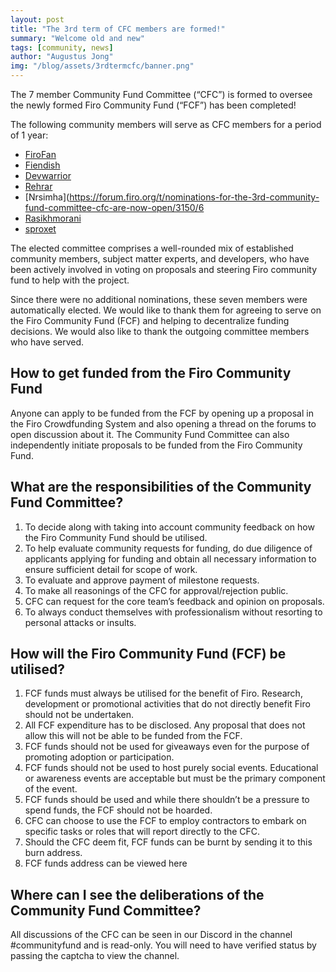 ```yaml
---
layout: post
title: "The 3rd term of CFC members are formed!"
summary: "Welcome old and new"
tags: [community, news]
author: "Augustus Jong"
img: "/blog/assets/3rdtermcfc/banner.png"
---
```


The 7 member Community Fund Committee (“CFC”) is formed to oversee the newly formed Firo Community Fund (“FCF”) has been completed!

The following community members will serve as CFC members for a period of 1 year:

* [FiroFan](https://forum.firo.org/t/nominations-for-the-3rd-community-fund-committee-cfc-are-now-open/3150/2)
* [Fiendish](https://forum.firo.org/t/nominations-for-the-3rd-community-fund-committee-cfc-are-now-open/3150/3)
* [Devwarrior](https://forum.firo.org/t/nominations-for-the-3rd-community-fund-committee-cfc-are-now-open/3150/4)
* [Rehrar](https://forum.firo.org/t/nominations-for-the-3rd-community-fund-committee-cfc-are-now-open/3150/5)
* [Nrsimha](https://forum.firo.org/t/nominations-for-the-3rd-community-fund-committee-cfc-are-now-open/3150/6
* [Rasikhmorani](https://forum.firo.org/t/nominations-for-the-3rd-community-fund-committee-cfc-are-now-open/3150/10)
* [sproxet](https://forum.firo.org/t/nominations-for-the-3rd-community-fund-committee-cfc-are-now-open/3150/11) 

The elected committee comprises a well-rounded mix of established community members, subject matter experts, and developers, who have been actively involved in voting on proposals and steering Firo community fund to help with the project.

Since there were no additional nominations, these seven members were automatically elected. We would like to thank them for agreeing to serve on the Firo Community Fund (FCF) and helping to decentralize funding decisions. We would also like to thank the outgoing committee members who have served. 

## How to get funded from the Firo Community Fund

Anyone can apply to be funded from the FCF by opening up a proposal in the Firo Crowdfunding System and also opening a thread on the forums to open discussion about it. The Community Fund Committee can also independently initiate proposals to be funded from the Firo Community Fund.

## What are the responsibilities of the Community Fund Committee?

1) To decide along with taking into account community feedback on how the Firo Community Fund should be utilised.
2) To help evaluate community requests for funding, do due diligence of applicants applying for funding and obtain all necessary information to ensure sufficient detail for scope of work.
3) To evaluate and approve payment of milestone requests.
4) To make all reasonings of the CFC for approval/rejection public.
5) CFC can request for the core team’s feedback and opinion on proposals.
6) To always conduct themselves with professionalism without resorting to personal attacks or insults.

## How will the Firo Community Fund (FCF) be utilised?

1) FCF funds must always be utilised for the benefit of Firo. Research, development or promotional activities that do not directly benefit Firo should not be undertaken.
2) All FCF expenditure has to be disclosed. Any proposal that does not allow this will not be able to be funded from the FCF.
3) FCF funds should not be used for giveaways even for the purpose of promoting adoption or participation.
4) FCF funds should not be used to host purely social events. Educational or awareness events are acceptable but must be the primary component of the event.
5) FCF funds should be used and while there shouldn’t be a pressure to spend funds, the FCF should not be hoarded.
6) CFC can choose to use the FCF to employ contractors to embark on specific tasks or roles that will report directly to the CFC.
7) Should the CFC deem fit, FCF funds can be burnt by sending it to this burn address.
8) FCF funds address can be viewed here

## Where can I see the deliberations of the Community Fund Committee?

All discussions of the CFC can be seen in our Discord in the channel #communityfund and is read-only. You will need to have verified status by passing the captcha to view the channel.

